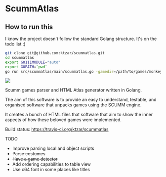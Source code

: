 # ScummAtlas

## How to run this
I know the project doesn't follow the standard Golang structure. It's on the todo list :)
```bash
git clone git@github.com:ktzar/scummatlas.git
cd scummatlas
export GO111MODULE="auto"
export GOPATH=`pwd`
go run src/scummatlas/main/scummatlas.go -gamedir=/path/to/games/monkey2 -outputdir out
```

<img src="https://api.travis-ci.org/ktzar/scummatlas.svg?branch=master"/>

Scumm games parser and HTML Atlas generator written in Golang.

The aim of this software is to provide an easy to understand, testable, and organised software that unpacks games using the SCUMM engine.

It creates a bunch of HTML files that software that aim to show the inner aspects of how these beloved games were implemented.

Build status: https://travis-ci.org/ktzar/scummatlas

TODO
- Improve parsing local and object scripts
- ~~Parse costumes~~
- ~~Have a game detector~~
- Add ordering capabilities to table view
- Use c64 font in some places like titles

